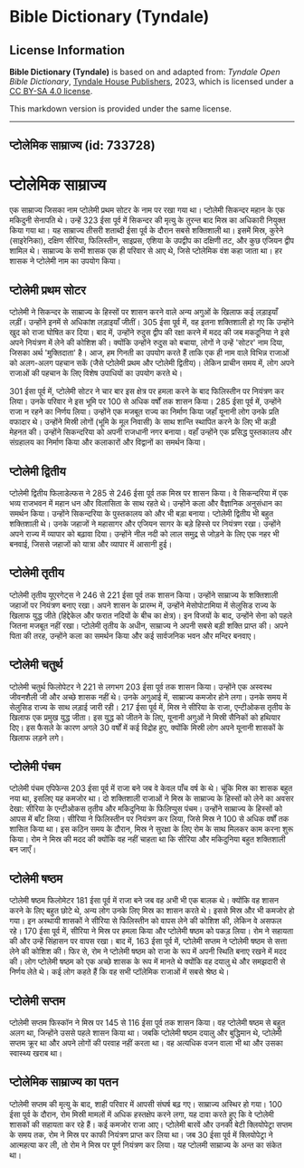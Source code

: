 # Bible Dictionary (Tyndale)

## License Information

**Bible Dictionary (Tyndale)** is based on and adapted from: _Tyndale Open Bible Dictionary_, [Tyndale House Publishers](https://tyndaleopenresources.com/), 2023, which is licensed under a [CC BY-SA 4.0 license](https://creativecommons.org/licenses/by-sa/4.0/legalcode.en).

This markdown version is provided under the same license.



--------------------------------

## प्टोलेमिक साम्राज्य (id: 733728)

प्टोलेमिक साम्राज्य
===================

एक साम्राज्य जिसका नाम प्टोलेमी प्रथम सोटर के नाम पर रखा गया था। प्टोलेमी सिकन्दर महान के एक मकिदुनी सेनापति थे। उन्हें 323 ईसा पूर्व में सिकन्दर की मृत्यु के तुरन्त बाद मिस्र का अधिकारी नियुक्त किया गया था। यह साम्राज्य तीसरी शताब्दी ईसा पूर्व के दौरान सबसे शक्तिशाली था। इसमें मिस्र, कुरेने (साइरेनिका), दक्षिण सीरिया, फिलिस्तीन, साइप्रस, एशिया के उपद्वीप का दक्षिणी तट, और कुछ एजियन द्वीप शामिल थे। साम्राज्य के सभी शासक एक ही परिवार से आए थे, जिसे प्टोलेमिक वंश कहा जाता था। हर शासक ने प्टोलेमी नाम का उपयोग किया।

प्टोलेमी प्रथम सोटर
-------------------

प्टोलेमी ने सिकन्दर के साम्राज्य के हिस्सों पर शासन करने वाले अन्य अगुओं के खिलाफ कई लड़ाइयाँ लड़ीं। उन्होंने इनमें से अधिकांश लड़ाइयाँ जीतीं। 305 ईसा पूर्व में, वह इतना शक्तिशाली हो गए कि उन्होंने खुद को राजा घोषित कर दिया। बाद में, उन्होंने रुदुस द्वीप की रक्षा करने में मदद की जब मकदूनिया ने इसे अपने नियंत्रण में लेने की कोशिश की। क्योंकि उन्होंने रुदुस को बचाया, लोगों ने उन्हें 'सोटर' नाम दिया, जिसका अर्थ 'मुक्तिदाता' है। आज, हम गिनती का उपयोग करते हैं ताकि एक ही नाम वाले विभिन्न राजाओं को अलग\-अलग पहचान सकें (जैसे प्टोलेमी प्रथम और प्टोलेमी द्वितीय)। लेकिन प्राचीन समय में, लोग अपने राजाओं की पहचान के लिए विशेष उपाधियों का उपयोग करते थे।

301 ईसा पूर्व में, प्टोलेमी सोटर ने चार बार इस क्षेत्र पर हमला करने के बाद फिलिस्तीन पर नियंत्रण कर लिया। उनके परिवार ने इस भूमि पर 100 से अधिक वर्षों तक शासन किया। 285 ईसा पूर्व में, उन्होंने राजा न रहने का निर्णय लिया। उन्होंने एक मजबूत राज्य का निर्माण किया जहाँ यूनानी लोग उनके प्रति वफादार थे। उन्होंने मिस्री लोगों (भूमि के मूल निवासी) के साथ शान्ति स्थापित करने के लिए भी कड़ी मेहनत की। उन्होंने सिकन्दरिया को अपनी राजधानी नगर बनाया। वहाँ उन्होंने एक प्रसिद्ध पुस्तकालय और संग्रहालय का निर्माण किया और कलाकारों और विद्वानों का समर्थन किया।

प्टोलेमी द्वितीय
----------------

प्टोलेमी द्वितीय फिलाडेल्फस ने 285 से 246 ईसा पूर्व तक मिस्र पर शासन किया। वे सिकन्दरिया में एक भव्य राजभवन में महान धन और विलासिता के साथ रहते थे। उन्होंने कला और वैज्ञानिक अनुसंधान का समर्थन किया। उन्होंने सिकन्दरिया के पुस्तकालय को और भी बड़ा बनाया। प्टोलेमी द्वितीय भी बहुत शक्तिशाली थे। उनके जहाजों ने महासागर और एजियन सागर के बड़े हिस्से पर नियंत्रण रखा। उन्होंने अपने राज्य में व्यापार को बढ़ावा दिया। उन्होंने नील नदी को लाल समुद्र से जोड़ने के लिए एक नहर भी बनवाई, जिससे जहाजों को यात्रा और व्यापार में आसानी हुई।

प्टोलेमी तृतीय
--------------

प्टोलेमी तृतीय यूएरगेट्स ने 246 से 221 ईसा पूर्व तक शासन किया। उन्होंने साम्राज्य के शक्तिशाली जहाजों पर नियंत्रण बनाए रखा। अपने शासन के प्रारम्भ में, उन्होंने मेसोपोटामिया में सेलुसिड राज्य के खिलाफ युद्ध जीते (हिद्देकेल और फरात नदियों के बीच का क्षेत्र)। इन विजयों के बाद, उन्होंने सेना को पहले जितना मजबूत नहीं रखा। प्टोलेमी तृतीय के अधीन, साम्राज्य ने अपनी सबसे बड़ी शक्ति प्राप्त की। अपने पिता की तरह, उन्होंने कला का समर्थन किया और कई सार्वजनिक भवन और मन्दिर बनवाए।

प्टोलेमी चतुर्थ
---------------

प्टोलेमी चतुर्थ फिलोपेटर ने 221 से लगभग 203 ईसा पूर्व तक शासन किया। उन्होंने एक अस्वस्थ जीवनशैली जी और अच्छे शासक नहीं थे। उनके अगुआई में, साम्राज्य कमजोर होने लगा। उनके समय में सेलुसिड राज्य के साथ लड़ाई जारी रही। 217 ईसा पूर्व में, मिस्र ने सीरिया के राजा, एन्टीओकस तृतीय के खिलाफ एक प्रमुख युद्ध जीता। इस युद्ध को जीतने के लिए, यूनानी अगुओं ने मिस्री सैनिकों को हथियार दिए। इस फैसले के कारण अगले 30 वर्षों में कई विद्रोह हुए, क्योंकि मिस्री लोग अपने यूनानी शासकों के खिलाफ लड़ने लगे।

प्टोलेमी पंचम
-------------

प्टोलेमी पंचम एपिफेन्स 203 ईसा पूर्व में राजा बने जब वे केवल पाँच वर्ष के थे। चूंकि मिस्र का शासक बहुत नया था, इसलिए यह कमजोर था। दो शक्तिशाली राजाओं ने मिस्र के साम्राज्य के हिस्सों को लेने का अवसर देखा: सीरिया के एन्टीओकस तृतीय और मकिदुनिया के फिलिप्पुस पंचम। उन्होंने साम्राज्य के हिस्सों को आपस में बाँट लिया। सीरिया ने फिलिस्तीन पर नियंत्रण कर लिया, जिसे मिस्र ने 100 से अधिक वर्षों तक शासित किया था। इस कठिन समय के दौरान, मिस्र ने सुरक्षा के लिए रोम के साथ मिलकर काम करना शुरू किया। रोम ने मिस्र की मदद की क्योंकि वह नहीं चाहता था कि सीरिया और मकिदुनिया बहुत शक्तिशाली बन जाएँ।

प्टोलेमी षष्ठम
--------------

प्टोलेमी षष्ठम फिलोमेटर 181 ईसा पूर्व में राजा बने जब वह अभी भी एक बालक थे। क्योंकि वह शासन करने के लिए बहुत छोटे थे, अन्य लोग उनके लिए मिस्र का शासन करते थे। इससे मिस्र और भी कमजोर हो गया। इन अस्थायी शासकों ने सीरिया से फिलिस्तीन को वापस लेने की कोशिश की, लेकिन वे असफल रहे। 170 ईसा पूर्व में, सीरिया ने मिस्र पर हमला किया और प्टोलेमी षष्ठम को पकड़ लिया। रोम ने सहायता की और उन्हें सिंहासन पर वापस रखा। बाद में, 163 ईसा पूर्व में, प्टोलेमी सप्तम ने प्टोलेमी षष्ठम से सत्ता लेने की कोशिश की। फिर से, रोम ने प्टोलेमी षष्ठम को राजा के रूप में अपनी स्थिति बनाए रखने में मदद की। लोग प्टोलेमी षष्ठम को एक अच्छे शासक के रूप में मानते थे क्योंकि वह दयालु थे और समझदारी से निर्णय लेते थे। कई लोग कहते हैं कि वह सभी प्टॉलेमिक राजाओं में सबसे श्रेष्ठ थे।

प्टोलेमी सप्तम
--------------

प्टोलेमी सप्तम फिस्कॉन ने मिस्र पर 145 से 116 ईसा पूर्व तक शासन किया। वह प्टोलेमी षष्ठम से बहुत अलग था, जिन्होंने उससे पहले शासन किया था। जबकि प्टोलेमी षष्ठम दयालु और बुद्धिमान थे, प्टोलेमी सप्तम क्रूर था और अपने लोगों की परवाह नहीं करता था। वह अत्यधिक वजन वाला भी था और उसका स्वास्थ्य खराब था।

प्टोलेमिक साम्राज्य का पतन
--------------------------

प्टोलेमी सप्तम की मृत्यु के बाद, शाही परिवार में आपसी संघर्ष बढ़ गए। साम्राज्य अस्थिर हो गया। 100 ईसा पूर्व के दौरान, रोम मिस्री मामलों में अधिक हस्तक्षेप करने लगा, यह दावा करते हुए कि वे प्टोलेमी शासकों की सहायता कर रहे हैं। कई कमजोर राजा आए। प्टोलेमी बारवें और उनकी बेटी क्लियोपेट्रा सप्तम के समय तक, रोम ने मिस्र पर काफी नियंत्रण प्राप्त कर लिया था। जब 30 ईसा पूर्व में क्लियोपेट्रा ने आत्महत्या कर ली, तो रोम ने मिस्र पर पूर्ण नियंत्रण कर लिया। यह प्टोलमी साम्राज्य के अन्त का संकेत था।


